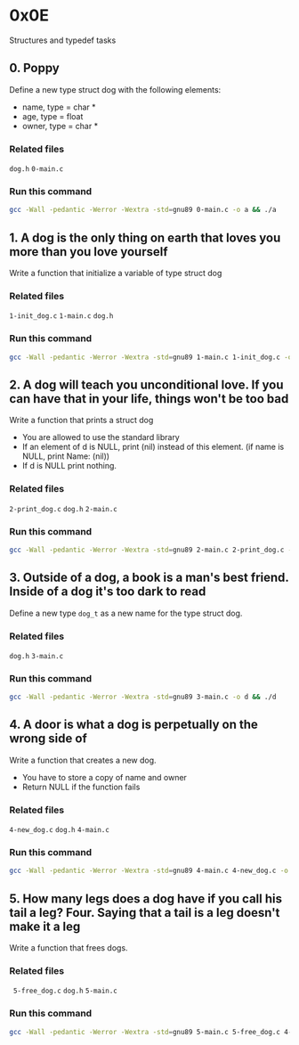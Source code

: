 # 0x0E
Structures and typedef tasks

## 0. Poppy
Define a new type struct dog with the following elements:

- name, type = char *
- age, type = float
- owner, type = char *

### Related files
`dog.h` `0-main.c`

### Run this command
```bash
gcc -Wall -pedantic -Werror -Wextra -std=gnu89 0-main.c -o a && ./a
```
## 1. A dog is the only thing on earth that loves you more than you love yourself
Write a function that initialize a variable of type struct dog

### Related files
`1-init_dog.c` `1-main.c` `dog.h`

### Run this command
```bash
gcc -Wall -pedantic -Werror -Wextra -std=gnu89 1-main.c 1-init_dog.c -o b && ./b
```

## 2. A dog will teach you unconditional love. If you can have that in your life, things won't be too bad
Write a function that prints a struct dog

- You are allowed to use the standard library
- If an element of d is NULL, print (nil) instead of this element. (if name is NULL, print Name: (nil))
- If d is NULL print nothing.

### Related files
`2-print_dog.c` `dog.h` `2-main.c`

### Run this command
```bash
gcc -Wall -pedantic -Werror -Wextra -std=gnu89 2-main.c 2-print_dog.c -o c && ./c
```

## 3. Outside of a dog, a book is a man's best friend. Inside of a dog it's too dark to read
Define a new type `dog_t` as a new name for the type struct dog.

### Related files
`dog.h` `3-main.c`

### Run this command
```bash
gcc -Wall -pedantic -Werror -Wextra -std=gnu89 3-main.c -o d && ./d
```


## 4. A door is what a dog is perpetually on the wrong side of
Write a function that creates a new dog.

- You have to store a copy of name and owner
- Return NULL if the function fails

### Related files
`4-new_dog.c` `dog.h` `4-main.c`

### Run this command
```bash
gcc -Wall -pedantic -Werror -Wextra -std=gnu89 4-main.c 4-new_dog.c -o e && ./e
```

## 5. How many legs does a dog have if you call his tail a leg? Four. Saying that a tail is a leg doesn't make it a leg
Write a function that frees dogs.

### Related files
` 5-free_dog.c` `dog.h` `5-main.c`

### Run this command
```bash
gcc -Wall -pedantic -Werror -Wextra -std=gnu89 5-main.c 5-free_dog.c 4-new_dog.c -o f && valgrind ./f
```
